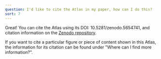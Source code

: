 ```yaml
---
question: I'd like to cite the Atlas in my paper, how can I do this?
sort: 7
---
```


Great! You can cite the Atlas using its DOI: 10.5281/zenodo.5654741, and
citation information on the [Zenodo
repository](https://doi.org/10.5281/zenodo.5654741).

If you want to cite a particular figure or piece of content shown in this Atlas,
the information for its citation can be found under "Where can I find more
information?".